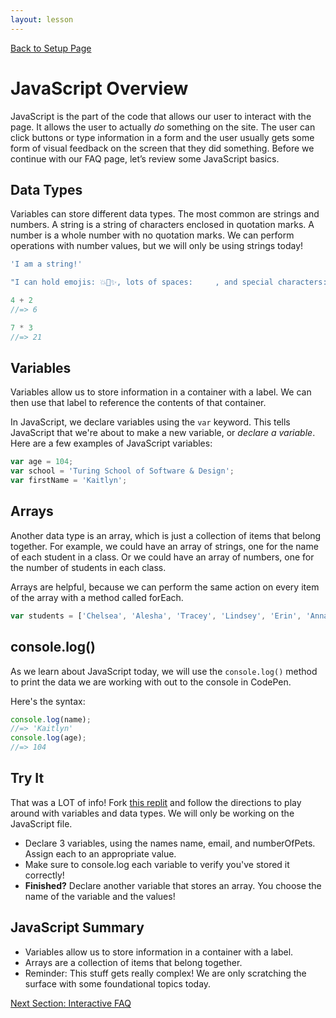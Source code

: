```yaml
---
layout: lesson
---
```


<a href="../">Back to Setup Page</a>

# JavaScript Overview

JavaScript is the part of the code that allows our user to interact with the page. It allows the user to actually <em>do</em> something on the site. The user can click buttons or type information in a form and the user usually gets some form of visual feedback on the screen that they did something. Before we continue with our FAQ page, let’s review some JavaScript basics.

## Data Types

Variables can store different data types. The most common are strings and numbers. A string is a string of characters enclosed in quotation marks. A number is a whole number with no quotation marks. We can perform operations with number values, but we will only be using strings today!

```js
'I am a string!'

"I can hold emojis: 💥🦄✨, lots of spaces:     , and special characters: $#@%"

4 + 2
//=> 6

7 * 3
//=> 21
```

## Variables

Variables allow us to store information in a container with a label. We can then use that label to reference the contents of that container. 

In JavaScript, we declare variables using the `var` keyword. This tells JavaScript that we're about to make a new variable, or _declare a variable_. Here are a few examples of JavaScript variables:

```js
var age = 104;
var school = 'Turing School of Software & Design';
var firstName = 'Kaitlyn';
```

## Arrays

Another data type is an array, which is just a collection of items that belong together. For example, we could have an array of strings, one for the name of each student in a class. Or we could have an array of numbers, one for the number of students in each class.

Arrays are helpful, because we can perform the same action on every item of the array with a method called forEach.

```js
var students = ['Chelsea', 'Alesha', 'Tracey', 'Lindsey', 'Erin', 'Anna'];
```

## console.log()

As we learn about JavaScript today, we will use the `console.log()` method to print the data we are working with out to the console in CodePen.

Here's the syntax:

```js
console.log(name);
//=> 'Kaitlyn'
console.log(age);
//=> 104
```

<div class="try-it-new">
  <h2>Try It</h2>
  <p>That was a LOT of info! Fork <a href="https://replit.com/@turingschool/javascript-variables#script.js" target="blank">this replit</a> and follow the directions to play around with variables and data types. We will only be working on the JavaScript file.</p>
  <ul>
    <li>Declare 3 variables, using the names name, email, and numberOfPets. Assign each to an appropriate value.</li>
    <li>Make sure to console.log each variable to verify you've stored it correctly!</li>
    <li><strong>Finished?</strong> Declare another variable that stores an array. You choose the name of the variable and the values!</li>
  </ul>
</div>


## JavaScript Summary

- Variables allow us to store information in a container with a label.
- Arrays are a collection of items that belong together.
- Reminder: This stuff gets really complex! We are only scratching the surface with some foundational topics today.

<a href="../js-2">Next Section: Interactive FAQ</a>
